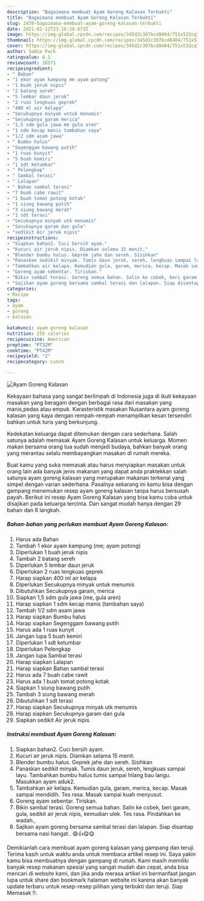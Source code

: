 ```yaml
---
description: "Bagaimana membuat Ayam Goreng Kalasan Terbukti"
title: "Bagaimana membuat Ayam Goreng Kalasan Terbukti"
slug: 2470-bagaimana-membuat-ayam-goreng-kalasan-terbukti
date: 2021-01-12T21:16:24.673Z
image: https://img-global.cpcdn.com/recipes/345d2c307bcd8404/751x532cq70/ayam-goreng-kalasan-foto-resep-utama.jpg
thumbnail: https://img-global.cpcdn.com/recipes/345d2c307bcd8404/751x532cq70/ayam-goreng-kalasan-foto-resep-utama.jpg
cover: https://img-global.cpcdn.com/recipes/345d2c307bcd8404/751x532cq70/ayam-goreng-kalasan-foto-resep-utama.jpg
author: Sadie Park
ratingvalue: 4.1
reviewcount: 16571
recipeingredient:
- " Bahan"
- "1 ekor ayam kampung me ayam potong"
- "1 buah jeruk nipis"
- "2 batang sereh"
- "5 lembar daun jeruk"
- "2 ruas lengkuas geprek"
- "400 ml air kelapa"
- "Secukupnya minyak untuk menumis"
- "Secukupnya garam merica"
- "1,5 sdm gula jawa me gula aren"
- "1 sdm kecap manis tambahan saya"
- "1/2 sdm asam jawa"
- " Bumbu halus"
- "Segenggam bawang putih"
- "1 ruas kunyit"
- "5 buah kemiri"
- "1 sdt ketumbar"
- " Pelengkap"
- " Sambal terasi"
- " Lalapan"
- " Bahan sambal terasi"
- "7 buah cabe rawit"
- "1 buah tomat potong kotak"
- "1 siung bawang putih"
- "3 siung bawang merah"
- "1 sdt terasi"
- "Secukupnya minyak utk menumis"
- "Secukupnya garam dan gula"
- "sedikit Air jeruk nipis"
recipeinstructions:
- "Siapkan bahan2. Cuci bersih ayam."
- "Kucuri air jeruk nipis. Diamkan selama 15 menit."
- "Blender bumbu halus. Geprek jahe dan sereh. Sisihkan"
- "Panaskan sedikit minyak. Tumis daun jeruk, sereh, lengkuas sampai layu. Tambahkan bumbu halus tumis sampai hilang bau langu. Masukkan ayam aduk2."
- "Tambahkan air kelapa. Kemudian gula, garam, merica, kecap. Masak sampai mendidih. Tes rasa. Masak sampai kuah menyusut."
- "Goreng ayam sebentar. Tiriskan."
- "Bikin sambal terasi. Goreng semua bahan. Salin ke cobek, beri garam, gula, sedikit air jeruk nipis, kemudian ulek. Tes rasa. Pindahkan ke wadah.,"
- "Sajikan ayam goreng bersama sambal terasi dan lalapan. Siap disantap bersama nasi hangat.. 😄👍😋😋"
categories:
- Recipe
tags:
- ayam
- goreng
- kalasan

katakunci: ayam goreng kalasan 
nutrition: 255 calories
recipecuisine: American
preptime: "PT32M"
cooktime: "PT42M"
recipeyield: "2"
recipecategory: Lunch

---
```



![Ayam Goreng Kalasan](https://img-global.cpcdn.com/recipes/345d2c307bcd8404/751x532cq70/ayam-goreng-kalasan-foto-resep-utama.jpg)

Kekayaan bahasa yang sangat berlimpah di Indonesia juga di ikuti kekayaan masakan yang beragam dengan berbagai rasa dari masakan yang manis,pedas atau empuk. Karasteristik masakan Nusantara ayam goreng kalasan yang kaya dengan rempah-rempah menampilkan kesan tersendiri bahkan untuk turis yang berkunjung.




Kedekatan keluarga dapat ditemukan dengan cara sederhana. Salah satunya adalah memasak Ayam Goreng Kalasan untuk keluarga. Momen makan bersama orang tua sudah menjadi budaya, bahkan banyak orang yang merantau selalu membayangkan masakan di rumah mereka.

Buat kamu yang suka memasak atau harus menyiapkan masakan untuk orang lain ada banyak jenis makanan yang dapat anda praktekkan salah satunya ayam goreng kalasan yang merupakan makanan terkenal yang simpel dengan varian sederhana. Pasalnya sekarang ini kamu bisa dengan gampang menemukan resep ayam goreng kalasan tanpa harus bersusah payah.
Berikut ini resep Ayam Goreng Kalasan yang bisa kamu coba untuk disajikan pada keluarga tercinta. Dan sangat mudah hanya dengan 29 bahan dan 8 langkah.


<!--inarticleads1-->

##### Bahan-bahan yang perlukan membuat Ayam Goreng Kalasan:

1. Harus ada  Bahan
1. Tambah 1 ekor ayam kampung (me; ayam potong)
1. Diperlukan 1 buah jeruk nipis
1. Tambah 2 batang sereh
1. Diperlukan 5 lembar daun jeruk
1. Diperlukan 2 ruas lengkuas geprek
1. Harap siapkan 400 ml air kelapa
1. Diperlukan Secukupnya minyak untuk menumis
1. Dibutuhkan Secukupnya garam, merica
1. Siapkan 1,5 sdm gula jawa (me, gula aren)
1. Harap siapkan 1 sdm kecap manis (tambahan saya)
1. Tambah 1/2 sdm asam jawa
1. Harap siapkan  Bumbu halus
1. Harap siapkan Segenggam bawang putih
1. Harus ada 1 ruas kunyit
1. Jangan lupa 5 buah kemiri
1. Diperlukan 1 sdt ketumbar
1. Diperlukan  Pelengkap
1. Jangan lupa  Sambal terasi
1. Harap siapkan  Lalapan
1. Harap siapkan  Bahan sambal terasi
1. Harus ada 7 buah cabe rawit
1. Harus ada 1 buah tomat potong kotak
1. Siapkan 1 siung bawang putih
1. Tambah 3 siung bawang merah
1. Dibutuhkan 1 sdt terasi
1. Harap siapkan Secukupnya minyak utk menumis
1. Harap siapkan Secukupnya garam dan gula
1. Siapkan sedikit Air jeruk nipis




<!--inarticleads2-->

##### Instruksi membuat  Ayam Goreng Kalasan:

1. Siapkan bahan2. Cuci bersih ayam.
1. Kucuri air jeruk nipis. Diamkan selama 15 menit.
1. Blender bumbu halus. Geprek jahe dan sereh. Sisihkan
1. Panaskan sedikit minyak. Tumis daun jeruk, sereh, lengkuas sampai layu. Tambahkan bumbu halus tumis sampai hilang bau langu. Masukkan ayam aduk2.
1. Tambahkan air kelapa. Kemudian gula, garam, merica, kecap. Masak sampai mendidih. Tes rasa. Masak sampai kuah menyusut.
1. Goreng ayam sebentar. Tiriskan.
1. Bikin sambal terasi. Goreng semua bahan. Salin ke cobek, beri garam, gula, sedikit air jeruk nipis, kemudian ulek. Tes rasa. Pindahkan ke wadah.,
1. Sajikan ayam goreng bersama sambal terasi dan lalapan. Siap disantap bersama nasi hangat.. 😄👍😋😋




Demikianlah cara membuat ayam goreng kalasan yang gampang dan teruji. Terima kasih untuk waktu anda untuk membaca artikel resep ini. Saya yakin kamu bisa membuatnya dengan gampang di rumah. Kami masih memiliki banyak resep makanan spesial yang sangat mudah dan cepat, anda bisa mencari di website kami, dan jika anda merasa artikel ini bermanfaat jangan lupa untuk share dan bookmark halaman website ini karena akan banyak update terbaru untuk resep-resep pilihan yang terbukti dan teruji. Siap Memasak !!. 
